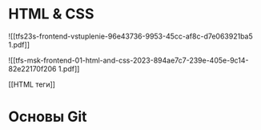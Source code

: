 # HTML & CSS
![[tfs23s-frontend-vstuplenie-96e43736-9953-45cc-af8c-d7e063921ba5 1.pdf]]

![[tfs-msk-frontend-01-html-and-css-2023-894ae7c7-239e-405e-9c14-82e22170f206 1.pdf]]

[[HTML теги]]
# Основы Git
